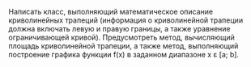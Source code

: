 Написать класс, выполняющий математическое описание криволинейных трапеций (информация о криволинейной трапеции должна включать левую и правую границы, а также уравнение ограничивающей кривой).
Предусмотреть метод, вычисляющий площадь криволинейной трапеции, а также метод, выполняющий построение графика функции f(x) в заданном диапазоне x ε [a; b].
